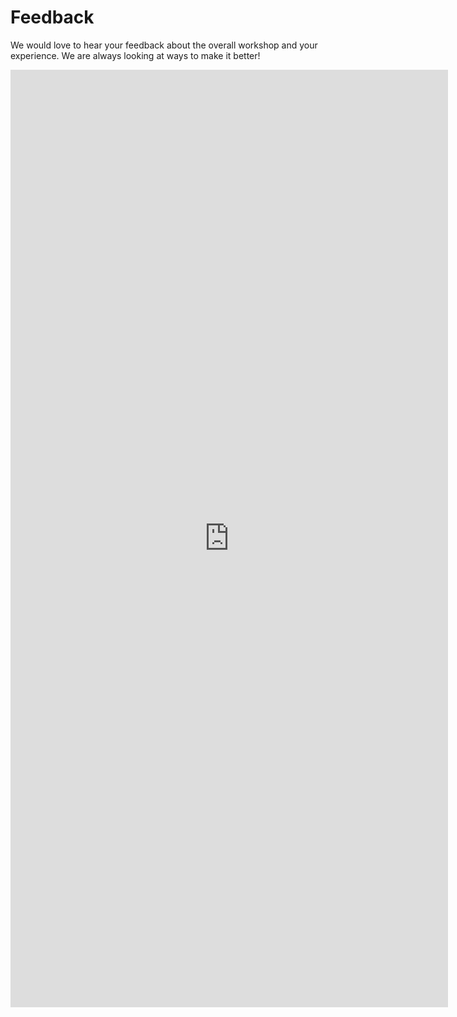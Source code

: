 # Feedback

We would love to hear your feedback about the overall workshop and your experience. We are always looking at ways to make it better! 

<iframe src="https://docs.google.com/forms/d/e/1FAIpQLScOyhy0yiqaqt_T03nqGA9a6eH4ySUsMF6_8nRy0qgAIEo8Iw/viewform?embedded=true" width="700" height="1500px" frameborder="0" marginheight="0" marginwidth="0">Loading...</iframe>
